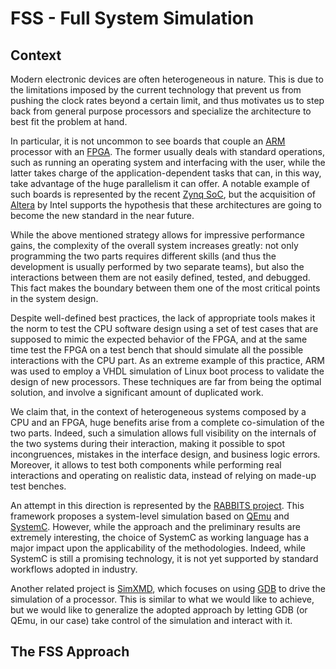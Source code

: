 FSS - Full System Simulation
============================

## Context
Modern electronic devices are often heterogeneous in nature. This is due to the limitations imposed by the current technology that prevent us from pushing the clock rates beyond a certain limit, and thus motivates us to step back from general purpose processors and specialize the architecture to best fit the problem at hand.

In particular, it is not uncommon to see boards that couple an [ARM](https://en.wikipedia.org/wiki/ARM_architecture) processor with an [FPGA](https://en.wikipedia.org/wiki/Field-programmable_gate_array). The former usually deals with standard operations, such as running an operating system and interfacing with the user, while the latter takes charge of the application-dependent tasks that can, in this way, take advantage of the huge parallelism it can offer. A notable example of such boards is represented by the recent [Zynq SoC](https://en.wikipedia.org/wiki/Xilinx#Zynq), but the acquisition of [Altera](https://en.wikipedia.org/wiki/Altera) by Intel supports the hypothesis that these architectures are going to become the new standard in the near future.

While the above mentioned strategy allows for impressive performance gains, the complexity of the overall system increases greatly: not only programming the two parts requires different skills (and thus the development is usually performed by two separate teams), but also the interactions between them are not easily defined, tested, and debugged. This fact makes the boundary between them one of the most critical points in the system design.

Despite well-defined best practices, the lack of appropriate tools makes it the norm to test the CPU software design using a set of test cases that are supposed to mimic the expected behavior of the FPGA, and at the same time test the FPGA on a test bench that should simulate all the possible interactions with the CPU part. As an extreme example of this practice, ARM was used to employ a VHDL simulation of Linux boot process to validate the design of new processors. These techniques are far from being the optimal solution, and involve a significant amount of duplicated work.

We claim that, in the context of heterogeneous systems composed by a CPU and an FPGA, huge benefits arise from a complete co-simulation of the two parts. Indeed, such a simulation allows full visibility on the internals of the two systems during their interaction, making it possible to spot incongruences, mistakes in the interface design, and business logic errors. Moreover, it allows to test both components while performing real interactions and operating on realistic data, instead of relying on made-up test benches.

An attempt in this direction is represented by the [RABBITS project](http://tima.imag.fr/sls/research-projects/rabbits). This framework proposes a system-level simulation based on [QEmu](https://en.wikipedia.org/wiki/QEMU) and [SystemC](https://en.wikipedia.org/wiki/SystemC). However, while the approach and the preliminary results are extremely interesting, the choice of SystemC as working language has a major impact upon the applicability of the methodologies. Indeed, while SystemC is still a promising technology, it is not yet supported by standard workflows adopted in industry.

Another related project is [SimXMD](www.eecg.toronto.edu/~willenbe/simxmd), which focuses on using [GDB](https://en.wikipedia.org/wiki/GNU_Debugger) to drive the simulation of a processor. This is similar to what we would like to achieve, but we would like to generalize the adopted approach by letting GDB (or QEmu, in our case) take control of the simulation and interact with it.

## The FSS Approach
